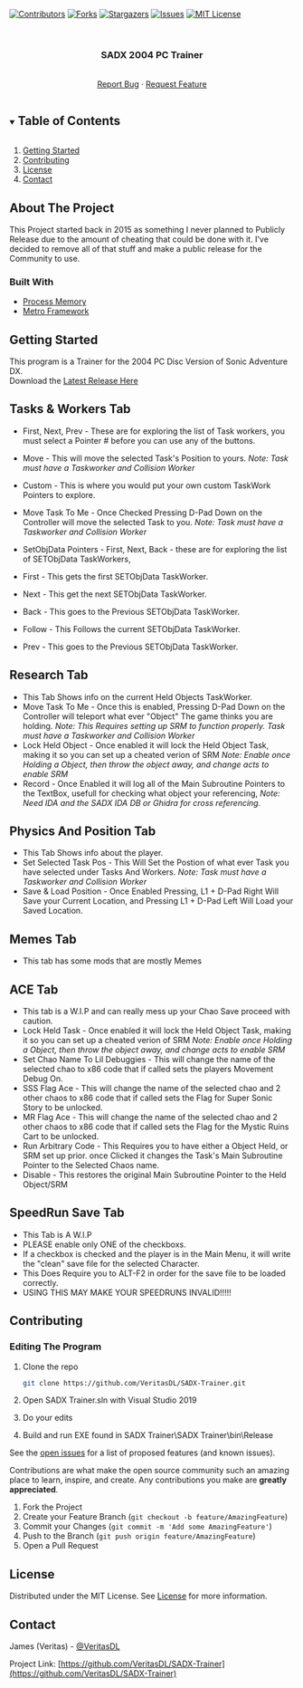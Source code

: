 [![Contributors][contributors-shield]][contributors-url]
[![Forks][forks-shield]][forks-url]
[![Stargazers][stars-shield]][stars-url]
[![Issues][issues-shield]][issues-url]
[![MIT License][license-shield]][license-url]



<!-- PROJECT LOGO -->
<br />
<p align="center">
  <a href="https://github.com/VeritasDL/SADX-Trainer">
  </a>

  <h3 align="center">SADX 2004 PC Trainer</h3>

  <p align="center">
    <br />
    <a href="https://github.com/VeritasDL/SADX-Trainer/issues">Report Bug</a>
    ·
    <a href="https://github.com/VeritasDL/SADX-Trainer/issues">Request Feature</a>
  </p>
</p>



<!-- TABLE OF CONTENTS -->
<details open="open">
  <summary><h2 style="display: inline-block">Table of Contents</h2></summary>
  <ol>
    <li>
      <a href="#getting-started">Getting Started</a>
    </li>
    <li><a href="#contributing">Contributing</a></li>
    <li><a href="#license">License</a></li>
    <li><a href="#contact">Contact</a></li>
  </ol>
</details>



<!-- ABOUT THE PROJECT -->
## About The Project
This Project started back in 2015 as something I never planned to Publicly Release due to the amount of cheating that could be done with it.
I've decided to remove all of that stuff and make a public release for the Community to use.

### Built With

* [Process Memory](https://github.com/MainMemory/ProcessMemory)
* [Metro Framework](http://thielj.github.io/MetroFramework/)



<!-- GETTING STARTED -->
## Getting Started

This program is a Trainer for the 2004 PC Disc Version of Sonic Adventure DX.   
Download the [Latest Release Here](https://github.com/VeritasDL/SADX-Trainer/releases)

## Tasks & Workers Tab 
* First, Next, Prev - These are for exploring the list of Task workers, you must select a Pointer # before you can use any of the buttons.
* Move - This will move the selected Task's Position to yours.      *Note: Task must have a Taskworker and Collision Worker*
* Custom - This is where you would put your own custom TaskWork Pointers to explore.
* Move Task To Me - Once Checked Pressing D-Pad Down on the Controller will move the selected Task to you.      *Note: Task must have a Taskworker and Collision Worker*

* SetObjData Pointers - First, Next, Back - these are for exploring the list of SETObjData TaskWorkers,   
* First - This gets the first SETObjData TaskWorker.   
* Next - This get the next SETObjData TaskWorker.   
* Back - This goes to the Previous SETObjData TaskWorker.   
* Follow - This Follows the current SETObjData TaskWorker.   
* Prev - This goes to the Previous SETObjData TaskWorker.   

## Research Tab 
* This Tab Shows info on the current Held Objects TaskWorker.   
* Move Task To Me - Once this is enabled, Pressing D-Pad Down on the Controller will teleport what ever "Object" The game thinks you are holding. *Note: This Requires setting up SRM to function properly. Task must have a Taskworker and Collision Worker*
* Lock Held Object - Once enabled it will lock the Held Object Task, making it so you can set up a cheated verion of SRM *Note: Enable once Holding a Object, then throw the object away, and change acts to enable SRM*
* Record - Once Enabled it will log all of the Main Subroutine Pointers to the TextBox, usefull for checking what object your referencing, *Note: Need IDA and the SADX IDA DB or Ghidra for cross referencing.*  

## Physics And Position Tab
* This Tab Shows info about the player.
* Set Selected Task Pos - This Will Set the Postion of what ever Task you have selected under Tasks And Workers. *Note: Task must have a Taskworker and Collision Worker*
* Save & Load Position - Once Enabled Pressing, L1 + D-Pad Right Will Save your Current Location, and Pressing L1 + D-Pad Left Will Load your Saved Location.    

## Memes Tab
* This tab has some mods that are mostly Memes

## ACE Tab
* This tab is a W.I.P and can really mess up your Chao Save proceed with caution.
* Lock Held Task - Once enabled it will lock the Held Object Task, making it so you can set up a cheated verion of SRM *Note: Enable once Holding a Object, then throw the object away, and change acts to enable SRM*
* Set Chao Name To Lil Debuggies - This will change the name of the selected chao to x86 code that if called sets the players Movement Debug On.
* SSS Flag Ace - This will change the name of the selected chao and 2 other chaos to x86 code that if called sets the Flag for Super Sonic Story to be unlocked.
* MR Flag Ace - This will change the name of the selected chao and 2 other chaos to x86 code that if called sets the Flag for the Mystic Ruins Cart to be unlocked.
* Run Arbitrary Code - This Requires you to have either a Object Held, or SRM set up prior. once Clicked it changes the Task's Main Subroutine Pointer to the Selected Chaos name.
* Disable - This restores the original Main Subroutine Pointer to the Held Object/SRM

## SpeedRun Save Tab
* This Tab is A W.I.P
* PLEASE enable only ONE of the checkboxs.
* If a checkbox is checked and the player is in the Main Menu, it will write the "clean" save file for the selected Character.
* This Does Require you to ALT-F2 in order for the save file to be loaded correctly.  
* USING THIS MAY MAKE YOUR SPEEDRUNS INVALID!!!!!


<!-- CONTRIBUTING -->
## Contributing

### Editing The Program

1. Clone the repo
   ```sh
   git clone https://github.com/VeritasDL/SADX-Trainer.git
   ```
   
2. Open SADX Trainer.sln with Visual Studio 2019
3. Do your edits
4. Build and run EXE found in SADX Trainer\SADX Trainer\bin\Release

See the [open issues](https://github.com/VeritasDL/SADX-Trainer/issues) for a list of proposed features (and known issues).

Contributions are what make the open source community such an amazing place to learn, inspire, and create. Any contributions you make are **greatly appreciated**.

1. Fork the Project
2. Create your Feature Branch (`git checkout -b feature/AmazingFeature`)
3. Commit your Changes (`git commit -m 'Add some AmazingFeature'`)
4. Push to the Branch (`git push origin feature/AmazingFeature`)
5. Open a Pull Request



<!-- LICENSE -->
## License

Distributed under the MIT License. See [License](https://github.com/VeritasDL/SADX-Trainer/blob/main/LICENSE) for more information.



<!-- CONTACT -->
## Contact

James (Veritas) - [@VeritasDL](https://twitter.com/veritasdl)

Project Link: [https://github.com/VeritasDL/SADX-Trainer](https://github.com/VeritasDL/SADX-Trainer)




<!-- MARKDOWN LINKS & IMAGES -->
<!-- https://www.markdownguide.org/basic-syntax/#reference-style-links -->
[contributors-shield]: https://img.shields.io/github/contributors/VeritasDL/SADX-Trainer.svg?style=for-the-badge
[contributors-url]: https://github.com/VeritasDL/SADX-Trainer/graphs/contributors
[forks-shield]: https://img.shields.io/github/forks/VeritasDL/SADX-Trainer.svg?style=for-the-badge
[forks-url]: https://github.com/VeritasDL/SADX-Trainer/network/members
[stars-shield]: https://img.shields.io/github/stars/VeritasDL/SADX-Trainer.svg?style=for-the-badge
[stars-url]: https://github.com/VeritasDL/SADX-Trainer/stargazers
[issues-shield]: https://img.shields.io/github/issues/VeritasDL/SADX-Trainer.svg?style=for-the-badge
[issues-url]: https://github.com/VeritasDL/SADX-Trainer/issues
[license-shield]: https://img.shields.io/github/license/VeritasDL/SADX-Trainer.svg?style=for-the-badge
[license-url]: https://github.com/VeritasDL/SADX-Trainer/blob/main/LICENSE
